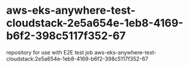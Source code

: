 # aws-eks-anywhere-test-cloudstack-2e5a654e-1eb8-4169-b6f2-398c5117f352-67
repository for use with E2E test job aws-eks-anywhere-test-cloudstack:2e5a654e-1eb8-4169-b6f2-398c5117f352-67
